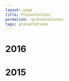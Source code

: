 ```yaml
---
layout: page
title: Presentations
permalink: /presentations/
tags: presentations
---
```


# 2016

# 2015
